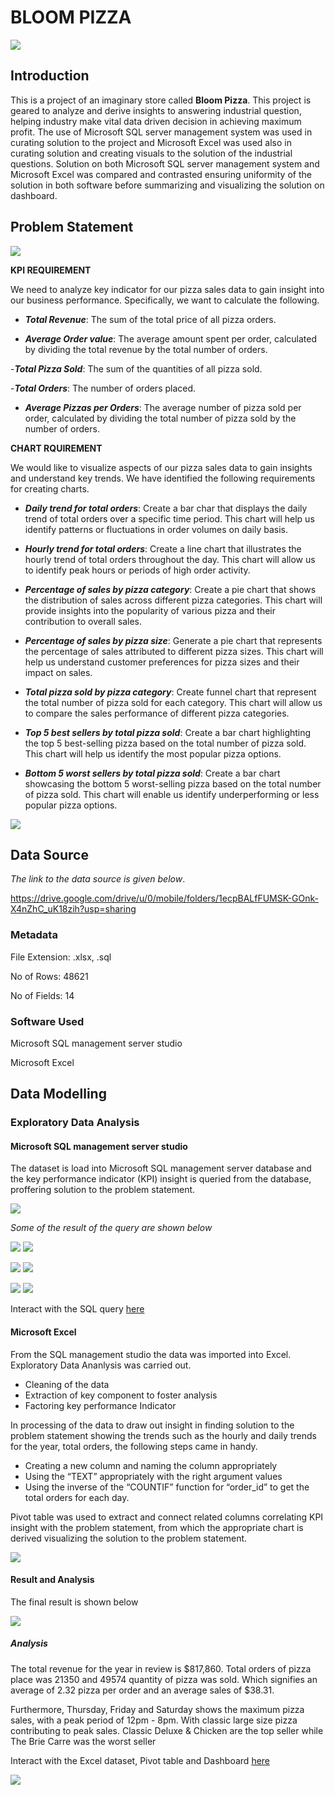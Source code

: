 # BLOOM PIZZA

![](foodpizza.jpg)

## Introduction
This is a project of an imaginary store called **Bloom Pizza**. This project is geared to analyze and derive insights to answering industrial question, helping industry make vital data driven decision in achieving maximum profit.
The use of Microsoft SQL server management system was used in curating solution to the project and Microsoft Excel was used also in curating solution and creating visuals to the solution of the industrial questions. 
Solution on both Microsoft SQL server management system and Microsoft Excel was compared and contrasted ensuring uniformity of the solution in both software before summarizing and visualizing the solution on dashboard.

## Problem Statement

![](problem-solution-1024x775.jpg)

**KPI REQUIREMENT**

We need to analyze key indicator for our pizza sales data to gain insight into our business performance. Specifically, we want to calculate the following.
- ***Total Revenue***: The sum of the total price of all pizza orders.

- ***Average Order value***: The average amount spent per order, calculated by dividing the total revenue by the total number of orders.

-***Total Pizza Sold***: The sum of the quantities of all pizza sold.

-***Total Orders***: The number of orders placed.

- ***Average Pizzas per Orders***: The average number of pizza sold per order, calculated by dividing the total number of pizza sold by the number of orders.

**CHART RQUIREMENT**

We would like to visualize aspects of our pizza sales data to gain insights and understand key trends. We have identified the following requirements for creating charts.

- ***Daily trend for total orders***: Create a bar char that displays the daily trend of total orders over a specific time period. This chart will help us identify patterns or fluctuations in order volumes on daily basis.

- ***Hourly trend for total orders***: Create a line chart that illustrates the hourly trend of total orders throughout the day. This chart will allow us to identify peak hours or periods of high order activity.

- ***Percentage of sales by pizza category***: Create a pie chart that shows the distribution of sales across different pizza categories. This chart will provide insights into the popularity of various pizza and their contribution to overall sales.

- ***Percentage of sales by pizza size***: Generate a pie chart that represents the percentage of sales attributed to different pizza sizes. This chart will help us understand customer preferences for pizza sizes and their impact on sales.

- ***Total pizza sold by pizza category***: Create funnel chart that represent the total number of pizza sold for each category. This chart will allow us to compare the sales performance of different pizza categories.

- ***Top 5 best sellers by total pizza sold***: Create a bar chart highlighting the top 5 best-selling pizza based on the total number of pizza sold. This chart will help us identify the most popular pizza options.

- ***Bottom 5 worst sellers by total pizza sold***: Create a bar chart showcasing the bottom 5 worst-selling pizza based on the total number of pizza sold. This chart will enable us identify underperforming or less popular pizza options.

![](prblm.jpg)

## Data Source

*The link to the data source is given below*.

https://drive.google.com/drive/u/0/mobile/folders/1ecpBALfFUMSK-GOnk-X4nZhC_uK18zih?usp=sharing

### Metadata 
File Extension: .xlsx, .sql

No of Rows: 48621

No of Fields: 14

### Software Used
Microsoft SQL management server studio

Microsoft Excel

## Data Modelling

### Exploratory Data Analysis

#### Microsoft SQL management server studio
The dataset is load into Microsoft SQL management server database and the key performance indicator (KPI) insight is queried from the database, proffering solution to the problem statement.

![](pizzacosesnippet.JPG)  

*Some of the result of the query are shown below*

![](psqlhtfo.JPG)                                                                    ![](psqlpcts.JPG)

![](psqldtfto.JPG)                                                                    ![](psqlaov.JPG)

![](psqltpsbpc.JPG)                                                                   ![](psqltps.JPG)

Interact with the SQL query [here](pizzasqlsolution.sql)

#### Microsoft Excel
From the SQL management studio the data was imported into Excel. Exploratory Data Ananlysis was carried out.
- Cleaning of the data 
- Extraction of key component to foster analysis
- Factoring key performance Indicator

In processing of the data to draw out insight in finding solution to the problem statement showing the trends such as the hourly and daily trends for the year, total orders, the following steps came in handy.
- Creating a new column and naming the column appropriately
- Using the “TEXT” appropriately with the right argument values
- Using the inverse of the “COUNTIF” function for “order_id” to get the total orders for each day.

Pivot table was used to extract and connect related columns correlating KPI insight with the problem statement, from which the appropriate chart is derived visualizing the solution to the problem statement.


![](kpi.JPG)

#### Result and Analysis

The final result is shown below

![](pizzasalesdashboard.JPG)

##### Analysis

The total revenue for the year in review is $817,860. Total orders of pizza place was 21350 and 49574 quantity of pizza was sold. Which signifies an average of 2.32 pizza per order and an average sales of $38.31.

Furthermore, Thursday, Friday and Saturday shows the maximum pizza sales, with a peak period of 12pm - 8pm. With classic large size pizza contributing to peak sales. Classic Deluxe & Chicken are the top seller while The Brie Carre was the worst seller

Interact with the Excel dataset, Pivot table and Dashboard [here](PIZZASS.xlsx)


![](thanks.jpg)
